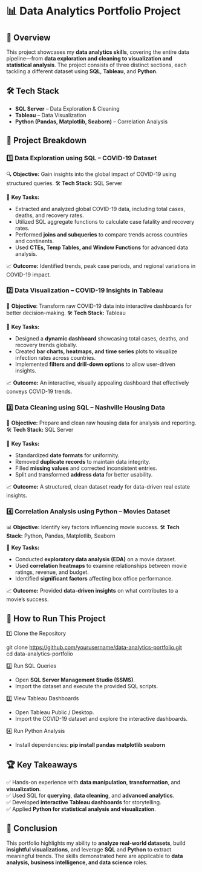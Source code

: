 # 📊 **Data Analytics Portfolio Project**

## 📌 Overview

This project showcases my **data analytics skills**, covering the entire data pipeline—from **data exploration and cleaning to visualization and statistical analysis**. The project consists of three distinct sections, each tackling a different dataset using **SQL**, **Tableau**, and **Python**.

## 🛠 Tech Stack

- **SQL Server** – Data Exploration & Cleaning
- **Tableau** – Data Visualization
- **Python (Pandas, Matplotlib, Seaborn)** – Correlation Analysis

## 📂 Project Breakdown

### 1️⃣ Data Exploration using SQL – COVID-19 Dataset

🔍 **Objective:** Gain insights into the global impact of COVID-19 using structured queries.
🛠 **Tech Stack:** SQL Server

📌 **Key Tasks:**
- Extracted and analyzed global COVID-19 data, including total cases, deaths, and recovery rates.
- Utilized SQL aggregate functions to calculate case fatality and recovery rates.
- Performed **joins and subqueries** to compare trends across countries and continents.
- Used **CTEs, Temp Tables, and Window Functions** for advanced data analysis.

📈 **Outcome:** Identified trends, peak case periods, and regional variations in COVID-19 impact.

### 2️⃣ Data Visualization – COVID-19 Insights in Tableau
🎨 **Objective**: Transform raw COVID-19 data into interactive dashboards for better decision-making.
🛠 **Tech Stack:** Tableau

📌 **Key Tasks:**
- Designed a **dynamic dashboard** showcasing total cases, deaths, and recovery trends globally.
- Created **bar charts, heatmaps, and time series** plots to visualize infection rates across countries.
- Implemented **filters and drill-down options** to allow user-driven insights.

📈 **Outcome:** An interactive, visually appealing dashboard that effectively conveys COVID-19 trends.

### 3️⃣ Data Cleaning using SQL – Nashville Housing Data
🧼 **Objective:** Prepare and clean raw housing data for analysis and reporting.
🛠 **Tech Stack:** SQL Server

📌 **Key Tasks:**
- Standardized **date formats** for uniformity.
- Removed **duplicate records** to maintain data integrity.
- Filled **missing values** and corrected inconsistent entries.
- Split and transformed **address data** for better usability.

📈 **Outcome:** A structured, clean dataset ready for data-driven real estate insights.

### 4️⃣ Correlation Analysis using Python – Movies Dataset
📊 **Objective:** Identify key factors influencing movie success.
🛠 **Tech Stack:** Python, Pandas, Matplotlib, Seaborn

📌 **Key Tasks:**
- Conducted **exploratory data analysis (EDA)** on a movie dataset.
- Used **correlation heatmaps** to examine relationships between movie ratings, revenue, and budget.
- Identified **significant factors** affecting box office performance.

📈 **Outcome:** Provided **data-driven insights** on what contributes to a movie’s success.

## 🚀 How to Run This Project

1️⃣ Clone the Repository

   git clone https://github.com/yourusername/data-analytics-portfolio.git <br>
   cd data-analytics-portfolio

2️⃣ Run SQL Queries
- Open **SQL Server Management Studio (SSMS)**.
- Import the dataset and execute the provided SQL scripts.

3️⃣ View Tableau Dashboards
- Open Tableau Public / Desktop.
- Import the COVID-19 dataset and explore the interactive dashboards.

4️⃣ Run Python Analysis
- Install dependencies:
  **pip install pandas matplotlib seaborn**

## 🏆 Key Takeaways

✅ Hands-on experience with **data manipulation**, **transformation**, and **visualization**. <br>
✅ Used SQL for **querying**, **data cleaning**, and **advanced analytics**. <br>
✅ Developed **interactive Tableau dashboards** for storytelling. <br>
✅ Applied **Python for statistical analysis and visualization**. <br>

## 📜 Conclusion

This portfolio highlights my ability to **analyze real-world datasets**, build **insightful visualizations**, and leverage **SQL** and **Python** to extract meaningful trends. The skills demonstrated here are applicable to **data analysis, business intelligence, and data science** roles.
